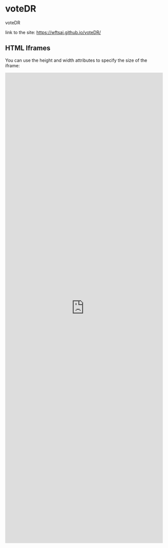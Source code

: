 # voteDR
voteDR

link to the site:  https://wftsai.github.io/voteDR/

<html>
<body>

<h2>HTML Iframes</h2>
<p>You can use the height and width attributes to specify the size of the iframe:</p>

<iframe src="https://script.google.com/macros/s/AKfycbzfbo6mGIMWtypiL12klF6Np4kRGWQjFevoIJmNFJQiMhZs_yM1/exec" frameborder="0" width="100%" height="1500px"></iframe>

</body>
</html>

